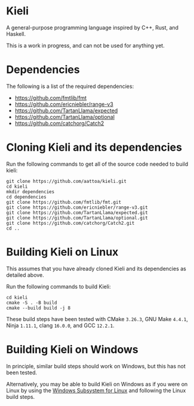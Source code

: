# Kieli
A general-purpose programming language inspired by C++, Rust, and Haskell.

This is a work in progress, and can not be used for anything yet.

# Dependencies

The following is a list of the required dependencies:

* https://github.com/fmtlib/fmt
* https://github.com/ericniebler/range-v3
* https://github.com/TartanLlama/expected
* https://github.com/TartanLlama/optional
* https://github.com/catchorg/Catch2

# Cloning Kieli and its dependencies

Run the following commands to get all of the source code needed to build kieli:

```Shell
git clone https://github.com/aattoa/kieli.git
cd kieli
mkdir dependencies
cd dependencies
git clone https://github.com/fmtlib/fmt.git
git clone https://github.com/ericniebler/range-v3.git
git clone https://github.com/TartanLlama/expected.git
git clone https://github.com/TartanLlama/optional.git
git clone https://github.com/catchorg/Catch2.git
cd ..
```

# Building Kieli on Linux

This assumes that you have already cloned Kieli and its dependencies as detailed above.

Run the following commands to build Kieli:

```Shell
cd kieli
cmake -S . -B build
cmake --build build -j 8
```

These build steps have been tested with CMake `3.26.3`, GNU Make `4.4.1`, Ninja `1.11.1`, clang `16.0.0`, and GCC `12.2.1`.

# Building Kieli on Windows

In principle, similar build steps should work on Windows, but this has not been tested.

Alternatively, you may be able to build Kieli on Windows as if you were on Linux by using the [Windows Subsystem for Linux](https://learn.microsoft.com/en-us/windows/wsl/install) and following the Linux build steps.
